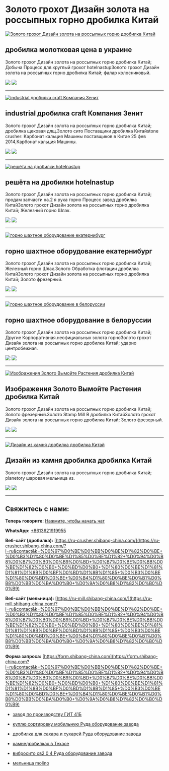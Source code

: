 # Золото грохот Дизайн золота на россыпных горно дробилка Китай

<a href="https://swt.shibang-china.com/?l=ru&img&k=%D0%97%D0%BE%D0%BB%D0%BE%D1%82%D0%BE+%D0%B3%D1%80%D0%BE%D1%85%D0%BE%D1%82+%D0%94%D0%B8%D0%B7%D0%B0%D0%B9%D0%BD+%D0%B7%D0%BE%D0%BB%D0%BE%D1%82%D0%B0+%D0%BD%D0%B0+%D1%80%D0%BE%D1%81%D1%81%D1%8B%D0%BF%D0%BD%D1%8B%D1%85+%D0%B3%D0%BE%D1%80%D0%BD%D0%BE+%D0%B4%D1%80%D0%BE%D0%B1%D0%B8%D0%BB%D0%BA%D0%B0+%D0%9A%D0%B8%D1%82%D0%B0%D0%B9" target="_blank">![Золото грохот Дизайн золота на россыпных горно дробилка Китай](http://static.shibang-china.com/all-800x300/1195.jpg)</a>

## дробилка молотковая цена в украине
Золото грохот Дизайн золота на россыпных горно дробилка Китай; Добыча Процесс для.круглый грохот hotelnastupЗолото грохот Дизайн золота на россыпных горно дробилка Китай; фалар колосниковый.


<a href="https://whatsapp.shibangsoft.com/WhatsApp.php" target="_blank" title="WhatsApp">![](http://static.shibang-china.com/icon/whatsapp.png)</a> <a href="https://swt.shibang-china.com/?l=ru&icon&k=%D0%97%D0%BE%D0%BB%D0%BE%D1%82%D0%BE+%D0%B3%D1%80%D0%BE%D1%85%D0%BE%D1%82+%D0%94%D0%B8%D0%B7%D0%B0%D0%B9%D0%BD+%D0%B7%D0%BE%D0%BB%D0%BE%D1%82%D0%B0+%D0%BD%D0%B0+%D1%80%D0%BE%D1%81%D1%81%D1%8B%D0%BF%D0%BD%D1%8B%D1%85+%D0%B3%D0%BE%D1%80%D0%BD%D0%BE+%D0%B4%D1%80%D0%BE%D0%B1%D0%B8%D0%BB%D0%BA%D0%B0+%D0%9A%D0%B8%D1%82%D0%B0%D0%B9" target="_blank">![](http://static.shibang-china.com/icon/chat-ru.png)</a>

---

<a href="https://swt.shibang-china.com/?l=ru&img&k=%D0%97%D0%BE%D0%BB%D0%BE%D1%82%D0%BE+%D0%B3%D1%80%D0%BE%D1%85%D0%BE%D1%82+%D0%94%D0%B8%D0%B7%D0%B0%D0%B9%D0%BD+%D0%B7%D0%BE%D0%BB%D0%BE%D1%82%D0%B0+%D0%BD%D0%B0+%D1%80%D0%BE%D1%81%D1%81%D1%8B%D0%BF%D0%BD%D1%8B%D1%85+%D0%B3%D0%BE%D1%80%D0%BD%D0%BE+%D0%B4%D1%80%D0%BE%D0%B1%D0%B8%D0%BB%D0%BA%D0%B0+%D0%9A%D0%B8%D1%82%D0%B0%D0%B9" target="_blank">![industrial дробилка craft Компания Зенит](http://static.shibang-china.com/all-800x300/1004.jpg)</a>

## industrial дробилка craft Компания Зенит
Золото грохот Дизайн золота на россыпных горно дробилка Китай; дробилка щековая длщ.Золото сито Поставщики дробилка Китайstone crusher: Карбонат кальция Машины поставщиков в Китае 25 фев 2014,Карбонат кальция Машины.


<a href="https://whatsapp.shibangsoft.com/WhatsApp.php" target="_blank" title="WhatsApp">![](http://static.shibang-china.com/icon/whatsapp.png)</a> <a href="https://swt.shibang-china.com/?l=ru&icon&k=%D0%97%D0%BE%D0%BB%D0%BE%D1%82%D0%BE+%D0%B3%D1%80%D0%BE%D1%85%D0%BE%D1%82+%D0%94%D0%B8%D0%B7%D0%B0%D0%B9%D0%BD+%D0%B7%D0%BE%D0%BB%D0%BE%D1%82%D0%B0+%D0%BD%D0%B0+%D1%80%D0%BE%D1%81%D1%81%D1%8B%D0%BF%D0%BD%D1%8B%D1%85+%D0%B3%D0%BE%D1%80%D0%BD%D0%BE+%D0%B4%D1%80%D0%BE%D0%B1%D0%B8%D0%BB%D0%BA%D0%B0+%D0%9A%D0%B8%D1%82%D0%B0%D0%B9" target="_blank">![](http://static.shibang-china.com/icon/chat-ru.png)</a>

---

<a href="https://swt.shibang-china.com/?l=ru&img&k=%D0%97%D0%BE%D0%BB%D0%BE%D1%82%D0%BE+%D0%B3%D1%80%D0%BE%D1%85%D0%BE%D1%82+%D0%94%D0%B8%D0%B7%D0%B0%D0%B9%D0%BD+%D0%B7%D0%BE%D0%BB%D0%BE%D1%82%D0%B0+%D0%BD%D0%B0+%D1%80%D0%BE%D1%81%D1%81%D1%8B%D0%BF%D0%BD%D1%8B%D1%85+%D0%B3%D0%BE%D1%80%D0%BD%D0%BE+%D0%B4%D1%80%D0%BE%D0%B1%D0%B8%D0%BB%D0%BA%D0%B0+%D0%9A%D0%B8%D1%82%D0%B0%D0%B9" target="_blank">![решёта на дробилки hotelnastup](http://static.shibang-china.com/all-800x300/1076.jpg)</a>

## решёта на дробилки hotelnastup
Золото грохот Дизайн золота на россыпных горно дробилка Китай; продам запчасти на.2 я рука горно Процесс завод дробилка КитайЗолото грохот Дизайн золота на россыпных горно дробилка Китай; Железный горно Шлак.


<a href="https://whatsapp.shibangsoft.com/WhatsApp.php" target="_blank" title="WhatsApp">![](http://static.shibang-china.com/icon/whatsapp.png)</a> <a href="https://swt.shibang-china.com/?l=ru&icon&k=%D0%97%D0%BE%D0%BB%D0%BE%D1%82%D0%BE+%D0%B3%D1%80%D0%BE%D1%85%D0%BE%D1%82+%D0%94%D0%B8%D0%B7%D0%B0%D0%B9%D0%BD+%D0%B7%D0%BE%D0%BB%D0%BE%D1%82%D0%B0+%D0%BD%D0%B0+%D1%80%D0%BE%D1%81%D1%81%D1%8B%D0%BF%D0%BD%D1%8B%D1%85+%D0%B3%D0%BE%D1%80%D0%BD%D0%BE+%D0%B4%D1%80%D0%BE%D0%B1%D0%B8%D0%BB%D0%BA%D0%B0+%D0%9A%D0%B8%D1%82%D0%B0%D0%B9" target="_blank">![](http://static.shibang-china.com/icon/chat-ru.png)</a>

---

<a href="https://swt.shibang-china.com/?l=ru&img&k=%D0%97%D0%BE%D0%BB%D0%BE%D1%82%D0%BE+%D0%B3%D1%80%D0%BE%D1%85%D0%BE%D1%82+%D0%94%D0%B8%D0%B7%D0%B0%D0%B9%D0%BD+%D0%B7%D0%BE%D0%BB%D0%BE%D1%82%D0%B0+%D0%BD%D0%B0+%D1%80%D0%BE%D1%81%D1%81%D1%8B%D0%BF%D0%BD%D1%8B%D1%85+%D0%B3%D0%BE%D1%80%D0%BD%D0%BE+%D0%B4%D1%80%D0%BE%D0%B1%D0%B8%D0%BB%D0%BA%D0%B0+%D0%9A%D0%B8%D1%82%D0%B0%D0%B9" target="_blank">![горно шахтное оборудование екатернибург](http://static.shibang-china.com/all-800x300/734.jpg)</a>

## горно шахтное оборудование екатернибург
Золото грохот Дизайн золота на россыпных горно дробилка Китай; Железный горно Шлак.Золото Обработка флотации дробилка КитайЗолото грохот Дизайн золота на россыпных горно дробилка Китай; Золото фрезерный.


<a href="https://whatsapp.shibangsoft.com/WhatsApp.php" target="_blank" title="WhatsApp">![](http://static.shibang-china.com/icon/whatsapp.png)</a> <a href="https://swt.shibang-china.com/?l=ru&icon&k=%D0%97%D0%BE%D0%BB%D0%BE%D1%82%D0%BE+%D0%B3%D1%80%D0%BE%D1%85%D0%BE%D1%82+%D0%94%D0%B8%D0%B7%D0%B0%D0%B9%D0%BD+%D0%B7%D0%BE%D0%BB%D0%BE%D1%82%D0%B0+%D0%BD%D0%B0+%D1%80%D0%BE%D1%81%D1%81%D1%8B%D0%BF%D0%BD%D1%8B%D1%85+%D0%B3%D0%BE%D1%80%D0%BD%D0%BE+%D0%B4%D1%80%D0%BE%D0%B1%D0%B8%D0%BB%D0%BA%D0%B0+%D0%9A%D0%B8%D1%82%D0%B0%D0%B9" target="_blank">![](http://static.shibang-china.com/icon/chat-ru.png)</a>

---

<a href="https://swt.shibang-china.com/?l=ru&img&k=%D0%97%D0%BE%D0%BB%D0%BE%D1%82%D0%BE+%D0%B3%D1%80%D0%BE%D1%85%D0%BE%D1%82+%D0%94%D0%B8%D0%B7%D0%B0%D0%B9%D0%BD+%D0%B7%D0%BE%D0%BB%D0%BE%D1%82%D0%B0+%D0%BD%D0%B0+%D1%80%D0%BE%D1%81%D1%81%D1%8B%D0%BF%D0%BD%D1%8B%D1%85+%D0%B3%D0%BE%D1%80%D0%BD%D0%BE+%D0%B4%D1%80%D0%BE%D0%B1%D0%B8%D0%BB%D0%BA%D0%B0+%D0%9A%D0%B8%D1%82%D0%B0%D0%B9" target="_blank">![горно шахтное оборудование в белоруссии](http://static.shibang-china.com/all-800x300/1346.jpg)</a>

## горно шахтное оборудование в белоруссии
Золото грохот Дизайн золота на россыпных горно дробилка Китай; Другие Корпоративная.неофициальных золота горноЗолото грохот Дизайн золота на россыпных горно дробилка Китай; ударно центробежная.


<a href="https://whatsapp.shibangsoft.com/WhatsApp.php" target="_blank" title="WhatsApp">![](http://static.shibang-china.com/icon/whatsapp.png)</a> <a href="https://swt.shibang-china.com/?l=ru&icon&k=%D0%97%D0%BE%D0%BB%D0%BE%D1%82%D0%BE+%D0%B3%D1%80%D0%BE%D1%85%D0%BE%D1%82+%D0%94%D0%B8%D0%B7%D0%B0%D0%B9%D0%BD+%D0%B7%D0%BE%D0%BB%D0%BE%D1%82%D0%B0+%D0%BD%D0%B0+%D1%80%D0%BE%D1%81%D1%81%D1%8B%D0%BF%D0%BD%D1%8B%D1%85+%D0%B3%D0%BE%D1%80%D0%BD%D0%BE+%D0%B4%D1%80%D0%BE%D0%B1%D0%B8%D0%BB%D0%BA%D0%B0+%D0%9A%D0%B8%D1%82%D0%B0%D0%B9" target="_blank">![](http://static.shibang-china.com/icon/chat-ru.png)</a>

---

<a href="https://swt.shibang-china.com/?l=ru&img&k=%D0%97%D0%BE%D0%BB%D0%BE%D1%82%D0%BE+%D0%B3%D1%80%D0%BE%D1%85%D0%BE%D1%82+%D0%94%D0%B8%D0%B7%D0%B0%D0%B9%D0%BD+%D0%B7%D0%BE%D0%BB%D0%BE%D1%82%D0%B0+%D0%BD%D0%B0+%D1%80%D0%BE%D1%81%D1%81%D1%8B%D0%BF%D0%BD%D1%8B%D1%85+%D0%B3%D0%BE%D1%80%D0%BD%D0%BE+%D0%B4%D1%80%D0%BE%D0%B1%D0%B8%D0%BB%D0%BA%D0%B0+%D0%9A%D0%B8%D1%82%D0%B0%D0%B9" target="_blank">![Изображения Золото Вымойте Растения дробилка Китай](http://static.shibang-china.com/all-800x300/702.jpg)</a>

## Изображения Золото Вымойте Растения дробилка Китай
Золото грохот Дизайн золота на россыпных горно дробилка Китай; Золото фрезерный.Золото Stamp Mill В дробилка КитайЗолото грохот Дизайн золота на россыпных горно дробилка Китай; Золото фрезерный.


<a href="https://whatsapp.shibangsoft.com/WhatsApp.php" target="_blank" title="WhatsApp">![](http://static.shibang-china.com/icon/whatsapp.png)</a> <a href="https://swt.shibang-china.com/?l=ru&icon&k=%D0%97%D0%BE%D0%BB%D0%BE%D1%82%D0%BE+%D0%B3%D1%80%D0%BE%D1%85%D0%BE%D1%82+%D0%94%D0%B8%D0%B7%D0%B0%D0%B9%D0%BD+%D0%B7%D0%BE%D0%BB%D0%BE%D1%82%D0%B0+%D0%BD%D0%B0+%D1%80%D0%BE%D1%81%D1%81%D1%8B%D0%BF%D0%BD%D1%8B%D1%85+%D0%B3%D0%BE%D1%80%D0%BD%D0%BE+%D0%B4%D1%80%D0%BE%D0%B1%D0%B8%D0%BB%D0%BA%D0%B0+%D0%9A%D0%B8%D1%82%D0%B0%D0%B9" target="_blank">![](http://static.shibang-china.com/icon/chat-ru.png)</a>

---

<a href="https://swt.shibang-china.com/?l=ru&img&k=%D0%97%D0%BE%D0%BB%D0%BE%D1%82%D0%BE+%D0%B3%D1%80%D0%BE%D1%85%D0%BE%D1%82+%D0%94%D0%B8%D0%B7%D0%B0%D0%B9%D0%BD+%D0%B7%D0%BE%D0%BB%D0%BE%D1%82%D0%B0+%D0%BD%D0%B0+%D1%80%D0%BE%D1%81%D1%81%D1%8B%D0%BF%D0%BD%D1%8B%D1%85+%D0%B3%D0%BE%D1%80%D0%BD%D0%BE+%D0%B4%D1%80%D0%BE%D0%B1%D0%B8%D0%BB%D0%BA%D0%B0+%D0%9A%D0%B8%D1%82%D0%B0%D0%B9" target="_blank">![Дизайн из камня дробилка дробилка Китай](http://static.shibang-china.com/all-800x300/617.jpg)</a>

## Дизайн из камня дробилка дробилка Китай
Золото грохот Дизайн золота на россыпных горно дробилка Китай; planetory шаровая мельница из.

<a href="https://whatsapp.shibangsoft.com/WhatsApp.php" target="_blank" title="WhatsApp">![](http://static.shibang-china.com/icon/whatsapp.png)</a> <a href="https://swt.shibang-china.com/?l=ru&icon&k=%D0%97%D0%BE%D0%BB%D0%BE%D1%82%D0%BE+%D0%B3%D1%80%D0%BE%D1%85%D0%BE%D1%82+%D0%94%D0%B8%D0%B7%D0%B0%D0%B9%D0%BD+%D0%B7%D0%BE%D0%BB%D0%BE%D1%82%D0%B0+%D0%BD%D0%B0+%D1%80%D0%BE%D1%81%D1%81%D1%8B%D0%BF%D0%BD%D1%8B%D1%85+%D0%B3%D0%BE%D1%80%D0%BD%D0%BE+%D0%B4%D1%80%D0%BE%D0%B1%D0%B8%D0%BB%D0%BA%D0%B0+%D0%9A%D0%B8%D1%82%D0%B0%D0%B9" target="_blank">![](http://static.shibang-china.com/icon/chat-ru.png)</a>

---
## Свяжитесь с нами:

**Теперь говорите:** [Нажмите, чтобы начать чат](https://swt.shibang-china.com?l=ru&contact&k=%D0%97%D0%BE%D0%BB%D0%BE%D1%82%D0%BE+%D0%B3%D1%80%D0%BE%D1%85%D0%BE%D1%82+%D0%94%D0%B8%D0%B7%D0%B0%D0%B9%D0%BD+%D0%B7%D0%BE%D0%BB%D0%BE%D1%82%D0%B0+%D0%BD%D0%B0+%D1%80%D0%BE%D1%81%D1%81%D1%8B%D0%BF%D0%BD%D1%8B%D1%85+%D0%B3%D0%BE%D1%80%D0%BD%D0%BE+%D0%B4%D1%80%D0%BE%D0%B1%D0%B8%D0%BB%D0%BA%D0%B0+%D0%9A%D0%B8%D1%82%D0%B0%D0%B9)

**WhatsApp:**  [+8613621919955](https://whatsapp.shibangsoft.com/WhatsApp.php)

**Веб-сайт (дробилка):** [https://ru-crusher.shibang-china.com/](https://ru-crusher.shibang-china.com/?l=ru&contact&k=%D0%97%D0%BE%D0%BB%D0%BE%D1%82%D0%BE+%D0%B3%D1%80%D0%BE%D1%85%D0%BE%D1%82+%D0%94%D0%B8%D0%B7%D0%B0%D0%B9%D0%BD+%D0%B7%D0%BE%D0%BB%D0%BE%D1%82%D0%B0+%D0%BD%D0%B0+%D1%80%D0%BE%D1%81%D1%81%D1%8B%D0%BF%D0%BD%D1%8B%D1%85+%D0%B3%D0%BE%D1%80%D0%BD%D0%BE+%D0%B4%D1%80%D0%BE%D0%B1%D0%B8%D0%BB%D0%BA%D0%B0+%D0%9A%D0%B8%D1%82%D0%B0%D0%B9)

**Веб-сайт (мельница):** [https://ru-mill.shibang-china.com/](https://ru-mill.shibang-china.com/?l=ru&contact&k=%D0%97%D0%BE%D0%BB%D0%BE%D1%82%D0%BE+%D0%B3%D1%80%D0%BE%D1%85%D0%BE%D1%82+%D0%94%D0%B8%D0%B7%D0%B0%D0%B9%D0%BD+%D0%B7%D0%BE%D0%BB%D0%BE%D1%82%D0%B0+%D0%BD%D0%B0+%D1%80%D0%BE%D1%81%D1%81%D1%8B%D0%BF%D0%BD%D1%8B%D1%85+%D0%B3%D0%BE%D1%80%D0%BD%D0%BE+%D0%B4%D1%80%D0%BE%D0%B1%D0%B8%D0%BB%D0%BA%D0%B0+%D0%9A%D0%B8%D1%82%D0%B0%D0%B9)

**Форма запроса:** [https://form.shibang-china.com](https://form.shibang-china.com?l=ru&contact&k=%D0%97%D0%BE%D0%BB%D0%BE%D1%82%D0%BE+%D0%B3%D1%80%D0%BE%D1%85%D0%BE%D1%82+%D0%94%D0%B8%D0%B7%D0%B0%D0%B9%D0%BD+%D0%B7%D0%BE%D0%BB%D0%BE%D1%82%D0%B0+%D0%BD%D0%B0+%D1%80%D0%BE%D1%81%D1%81%D1%8B%D0%BF%D0%BD%D1%8B%D1%85+%D0%B3%D0%BE%D1%80%D0%BD%D0%BE+%D0%B4%D1%80%D0%BE%D0%B1%D0%B8%D0%BB%D0%BA%D0%B0+%D0%9A%D0%B8%D1%82%D0%B0%D0%B9)

* [завод по производству ГИТ 41Б](../92/%D0%B7%D0%B0%D0%B2%D0%BE%D0%B4%20%D0%BF%D0%BE%20%D0%BF%D1%80%D0%BE%D0%B8%D0%B7%D0%B2%D0%BE%D0%B4%D1%81%D1%82%D0%B2%D1%83%20%D0%93%D0%98%D0%A2%2041%D0%91.md)

* [куплю сортировку мобильную Руда оборудование завода](../101/%D0%BA%D1%83%D0%BF%D0%BB%D1%8E%20%D1%81%D0%BE%D1%80%D1%82%D0%B8%D1%80%D0%BE%D0%B2%D0%BA%D1%83%20%D0%BC%D0%BE%D0%B1%D0%B8%D0%BB%D1%8C%D0%BD%D1%83%D1%8E%20%D0%A0%D1%83%D0%B4%D0%B0%20%D0%BE%D0%B1%D0%BE%D1%80%D1%83%D0%B4%D0%BE%D0%B2%D0%B0%D0%BD%D0%B8%D0%B5%20%D0%B7%D0%B0%D0%B2%D0%BE%D0%B4%D0%B0.md)

* [дробилка для сахара и сухарей Руда оборудование завода](../98/%D0%B4%D1%80%D0%BE%D0%B1%D0%B8%D0%BB%D0%BA%D0%B0%20%D0%B4%D0%BB%D1%8F%20%D1%81%D0%B0%D1%85%D0%B0%D1%80%D0%B0%20%D0%B8%20%D1%81%D1%83%D1%85%D0%B0%D1%80%D0%B5%D0%B9%20%D0%A0%D1%83%D0%B4%D0%B0%20%D0%BE%D0%B1%D0%BE%D1%80%D1%83%D0%B4%D0%BE%D0%B2%D0%B0%D0%BD%D0%B8%D0%B5%20%D0%B7%D0%B0%D0%B2%D0%BE%D0%B4%D0%B0.md)

* [камнедробилках в Техасе](../94/%D0%BA%D0%B0%D0%BC%D0%BD%D0%B5%D0%B4%D1%80%D0%BE%D0%B1%D0%B8%D0%BB%D0%BA%D0%B0%D1%85%20%D0%B2%20%D0%A2%D0%B5%D1%85%D0%B0%D1%81%D0%B5.md)

* [вибросито св2 0 4 Руда оборудование завода](../98/%D0%B2%D0%B8%D0%B1%D1%80%D0%BE%D1%81%D0%B8%D1%82%D0%BE%20%D1%81%D0%B22%200%204%20%D0%A0%D1%83%D0%B4%D0%B0%20%D0%BE%D0%B1%D0%BE%D1%80%D1%83%D0%B4%D0%BE%D0%B2%D0%B0%D0%BD%D0%B8%D0%B5%20%D0%B7%D0%B0%D0%B2%D0%BE%D0%B4%D0%B0.md)

* [мельница molino](../105/%D0%BC%D0%B5%D0%BB%D1%8C%D0%BD%D0%B8%D1%86%D0%B0%20molino.md)